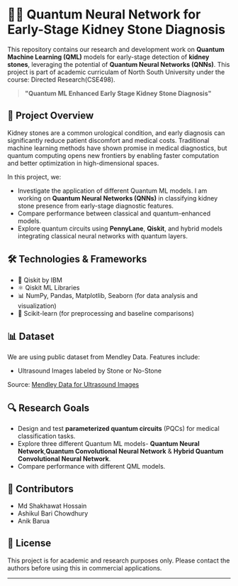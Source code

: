 # 🧠🔬 Quantum Neural Network for Early-Stage Kidney Stone Diagnosis

This repository contains our research and development work on **Quantum Machine Learning (QML)** models for early-stage detection of **kidney stones**, leveraging the potential of **Quantum Neural Networks (QNNs)**. This project is part of academic curriculam of North South University under the course: Directed Research(CSE498).

> **"Quantum ML Enhanced Early Stage Kidney Stone Diagnosis"**

## 🚀 Project Overview

Kidney stones are a common urological condition, and early diagnosis can significantly reduce patient discomfort and medical costs. Traditional machine learning methods have shown promise in medical diagnostics, but quantum computing opens new frontiers by enabling faster computation and better optimization in high-dimensional spaces.

In this project, we:

- Investigate the application of different Quantum ML models. I am working on **Quantum Neural Networks (QNNs)** in classifying kidney stone presence from early-stage diagnostic features.
- Compare performance between classical and quantum-enhanced models.
- Explore quantum circuits using **PennyLane**, **Qiskit**, and hybrid models integrating classical neural networks with quantum layers.

## 🛠 Technologies & Frameworks

- 🔬 Qiskit by IBM
- ⚛️ Qiskit ML Libraries
- 📊 NumPy, Pandas, Matplotlib, Seaborn (for data analysis and visualization)
- 🧼 Scikit-learn (for preprocessing and baseline comparisons)


## 📊 Dataset

We are using public dataset from Mendley Data. Features include:

- Ultrasound Images labeled by Stone or No-Stone

Source: [Mendley Data for Ultrasound Images]([https://www.northsouth.edu/](https://data.mendeley.com/datasets/h6jc4xm4py/1))

## 🔍 Research Goals

- Design and test **parameterized quantum circuits** (PQCs) for medical classification tasks.
- Explore three different Quantum ML models- **Quantum Neural Network**,**Quantum Convolutional Neural Network** & **Hybrid Quantum Convolutional Neural Network**.
- Compare performance with different QML models.

## 🤝 Contributors

- Md Shakhawat Hossain
- Ashikul Bari Chowdhury
- Anik Barua

## 📄 License

This project is for academic and research purposes only. Please contact the authors before using this in commercial applications.

---

